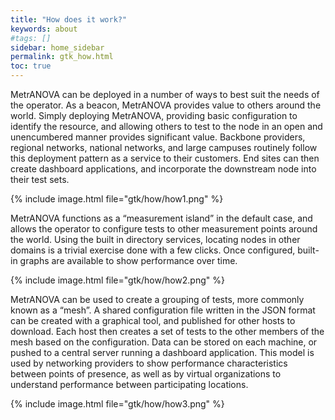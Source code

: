 ```yaml
---
title: "How does it work?"
keywords: about
#tags: []
sidebar: home_sidebar
permalink: gtk_how.html
toc: true
---
```


MetrANOVA can be deployed in a number of ways to best suit the needs
of the operator.  As a beacon, MetrANOVA provides value to others
around the world.  Simply deploying MetrANOVA, providing basic
configuration to identify the resource, and allowing others to test to
the node in an open and unencumbered manner provides significant
value.  Backbone providers, regional networks, national networks, and
large campuses routinely follow this deployment pattern as a service
to their customers.  End sites can then create dashboard applications,
and incorporate the downstream node into their test sets.

{% include image.html file="gtk/how/how1.png" %}


MetrANOVA functions as a “measurement island” in the default case, and
allows the operator to configure tests to other measurement points
around the world.  Using the built in directory services, locating
nodes in other domains is a trivial exercise done with a few clicks.
Once configured, built-in graphs are available to show performance
over time.

{% include image.html file="gtk/how/how2.png" %}


MetrANOVA can be used to create a grouping of tests, more commonly
known as a “mesh”.  A shared configuration file written in the JSON
format can be created with a graphical tool, and published for other
hosts to download.  Each host then creates a set of tests to the other
members of the mesh based on the configuration.  Data can be stored on
each machine, or pushed to a central server running a dashboard
application.  This model is used by networking providers to show
performance characteristics between points of presence, as well as by
virtual organizations to understand performance between participating
locations.

{% include image.html file="gtk/how/how3.png" %}
